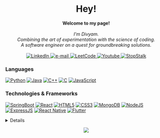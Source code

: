 <h1 align="center">Hey!</h1>

<p align="center">
    <b>Welcome to my page!</b><br><br>
    <i>
        I'm Divyam.<br>
        Combining the art of experimentation with the science of coding.<br>
        A software engineer on a quest for groundbreaking solutions.<br>
    </i><br>
    <a href="https://www.linkedin.com/in/divyamkakkar-24">
        <img src="https://img.shields.io/badge/LinkedIn-blue?style=flat-square&logo=linkedin" alt="LinkedIn">
    </a>
    <a href="mailto:kakkardivyam24@gmail.com">
        <img src="https://img.shields.io/badge/Email-blue?style=flat-square&logo=gmail&logoColor=white" alt="e-mail">
    </a>
    <a href="https://leetcode.com/DivyamKakkar24/">
        <img src="https://img.shields.io/badge/LeetCode-blue?style=flat-square&logo=LeetCode" alt="LeetCode">
    </a>
    <a href="https://www.youtube.com/@DivyamKakkar">
        <img src="https://img.shields.io/badge/Youtube-white?style=flat-square&logo=Youtube&logoColor=red" alt="Youtube">
    </a>
    <a href="https://www.stopstalk.com/user/profile/kakkar_divyam24">
        <img src="https://img.shields.io/badge/StopStalk-blue?style=flat-square&logo=StopStalk&logoColor=red" alt="StopStalk">
    </a>
</p>

### Languages
[![Python](https://img.shields.io/badge/python-black?style=for-the-badge&logo=python)](https://github.com/DivyamKakkar24)
[![Java](https://img.shields.io/badge/java-black?style=for-the-badge&logo=openjdk)](https://github.com/DivyamKakkar24)
[![C++](https://img.shields.io/badge/c++-black?style=for-the-badge&logo=cplusplus)](https://github.com/DivyamKakkar24)
[![C](https://img.shields.io/badge/c-black?style=for-the-badge&logo=c)](https://github.com/DivyamKakkar24)
[![JavaScript](https://img.shields.io/badge/javascript-black?style=for-the-badge&logo=javascript)](https://github.com/DivyamKakkar24)

### Technologies & Frameworks
[![SpringBoot](https://img.shields.io/badge/Spring_Boot-black?style=for-the-badge&logo=springboot)](https://github.com/DivyamKakkar24)
[![React](https://img.shields.io/badge/reactJS-black?style=for-the-badge&logo=react)](https://github.com/DivyamKakkar24)
[![HTML5](https://img.shields.io/badge/html5-black?style=for-the-badge&logo=html5)](https://github.com/DivyamKakkar24)
[![CSS3](https://img.shields.io/badge/css3-black?style=for-the-badge&logo=css3)](https://github.com/DivyamKakkar24)
[![MongoDB](https://img.shields.io/badge/mongodb-black?style=for-the-badge&logo=mongodb)](https://github.com/DivyamKakkar24)
[![NodeJS](https://img.shields.io/badge/nodeJS-black?style=for-the-badge&logo=node.js)](https://github.com/DivyamKakkar24)
[![ExpressJS](https://img.shields.io/badge/expressJS-black?style=for-the-badge&logo=express)](https://github.com/DivyamKakkar24)
[![React Native](https://img.shields.io/badge/React_Native-black?style=for-the-badge&logo=react)](https://github.com/DivyamKakkar24)
[![Flutter](https://img.shields.io/badge/Flutter-black?style=for-the-badge&logo=flutter)](https://github.com/DivyamKakkar24)

<details>
<p align="center">
  <a href="https://github.com/DivyamKakkar24">
    <img src="http://github-profile-summary-cards.vercel.app/api/cards/profile-details?username=DivyamKakkar24&theme=transparent" />
  </a>
  <a href="https://github.com/DivyamKakkar24">
    <img src="https://github-readme-streak-stats.herokuapp.com/?user=DivyamKakkar24&hide_border=true&card_width=338&theme=transparent" />
  </a>
  <a href="https://github.com/DivyamKakkar24">
    <img src="http://github-profile-summary-cards.vercel.app/api/cards/stats?username=DivyamKakkar24&theme=transparent" />
  </a>
</p>
</details>

<p align="center">
  <a href="https://github.com/DivyamKakkar24">
    <img src="https://komarev.com/ghpvc/?username=DivyamKakkar24&color=blue&style=flat)" />
  </a>
</p>
